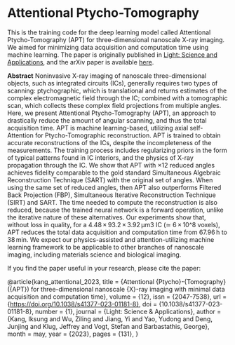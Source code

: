 # Attentional Ptycho-Tomography
This is the training code for the deep learning model called Attentional Ptycho-Tomography (APT) for three-dimensional nanoscale X-ray imaging. We aimed for minimizing data acquisition and computation time using machine learning. The paper is originally published in <a href="https://www.nature.com/articles/s41377-023-01181-8">Light: Science and Applications</a>, and the arXiv paper is available <a href="https://arxiv.org/abs/2212.00014">here</a>.

**Abstract**
Noninvasive X-ray imaging of nanoscale three-dimensional objects, such as integrated circuits (ICs), generally requires two types of scanning: ptychographic, which is translational and returns estimates of the complex electromagnetic field through the IC; combined with a tomographic scan, which collects these complex field projections from multiple angles. Here, we present Attentional Ptycho-Tomography (APT), an approach to drastically reduce the amount of angular scanning, and thus the total acquisition time. APT is machine learning-based, utilizing axial self-Attention for Ptycho-Tomographic reconstruction. APT is trained to obtain accurate reconstructions of the ICs, despite the incompleteness of the measurements. The training process includes regularizing priors in the form of typical patterns found in IC interiors, and the physics of X-ray propagation through the IC. We show that APT with ×12 reduced angles achieves fidelity comparable to the gold standard Simultaneous Algebraic Reconstruction Technique (SART) with the original set of angles. When using the same set of reduced angles, then APT also outperforms Filtered Back Projection (FBP), Simultaneous Iterative Reconstruction Technique (SIRT) and SART. The time needed to compute the reconstruction is also reduced, because the trained neural network is a forward operation, unlike the iterative nature of these alternatives. Our experiments show that, without loss in quality, for a 4.48 × 93.2 × 3.92 µm3 IC (≃ 6 × 10^8 voxels), APT reduces the total data acquisition and computation time from 67.96 h to 38 min. We expect our physics-assisted and attention-utilizing machine learning framework to be applicable to other branches of nanoscale imaging, including materials science and biological imaging.

If you find the paper useful in your research, please cite the paper:


@article{kang_attentional_2023,
	title = {Attentional {Ptycho}-{Tomography} ({APT}) for three-dimensional nanoscale {X}-ray imaging with minimal data acquisition and computation time},
	volume = {12},
	issn = {2047-7538},
	url = {https://doi.org/10.1038/s41377-023-01181-8},
	doi = {10.1038/s41377-023-01181-8},
	number = {1},
	journal = {Light: Science \& Applications},
	author = {Kang, Iksung and Wu, Ziling and Jiang, Yi and Yao, Yudong and Deng, Junjing and Klug, Jeffrey and Vogt, Stefan and Barbastathis, George},
	month = may,
	year = {2023},
	pages = {131},
}

